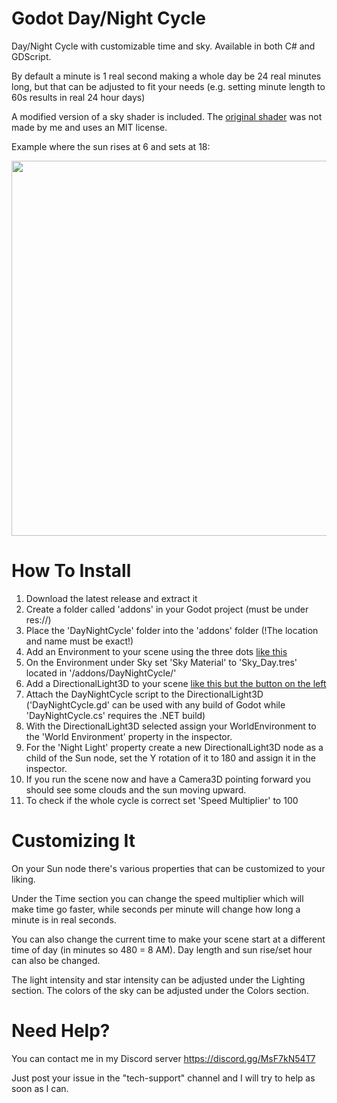 # Godot Day/Night Cycle
Day/Night Cycle with customizable time and sky.
Available in both C# and GDScript.

By default a minute is 1 real second making a whole day be 24 real minutes long, but that can be adjusted to fit your needs (e.g. setting minute length to 60s results in real 24 hour days)

A modified version of a sky shader is included. The [original shader](https://github.com/gdquest-demos/godot-4-stylized-sky) was not made by me and uses an MIT license.

Example where the sun rises at 6 and sets at 18:

<p float="left">
   <img src="https://github.com/sventomasek/Godot-Day-Night-Cycle/blob/main/Example.gif" width="600" />
</p>

# How To Install
1. Download the latest release and extract it
2. Create a folder called 'addons' in your Godot project (must be under res://)
3. Place the 'DayNightCycle' folder into the 'addons' folder (!The location and name must be exact!)
4. Add an Environment to your scene using the three dots [like this](https://raw.githubusercontent.com/sventomasek/Godot-Day-Night-Cycle/refs/heads/main/HowTo.png)
5. On the Environment under Sky set 'Sky Material' to 'Sky_Day.tres' located in '/addons/DayNightCycle/'
6. Add a DirectionalLight3D to your scene [like this but the button on the left](https://raw.githubusercontent.com/sventomasek/Godot-Day-Night-Cycle/refs/heads/main/HowTo.png)
7. Attach the DayNightCycle script to the DirectionalLight3D ('DayNightCycle.gd' can be used with any build of Godot while 'DayNightCycle.cs' requires the .NET build)
8. With the DirectionalLight3D selected assign your WorldEnvironment to the 'World Environment' property in the inspector.
9. For the 'Night Light' property create a new DirectionalLight3D node as a child of the Sun node, set the Y rotation of it to 180 and assign it in the inspector.
10. If you run the scene now and have a Camera3D pointing forward you should see some clouds and the sun moving upward.
11. To check if the whole cycle is correct set 'Speed Multiplier' to 100

# Customizing It
On your Sun node there's various properties that can be customized to your liking.

Under the Time section you can change the speed multiplier which will make time go faster, while seconds per minute will change how long a minute is in real seconds.

You can also change the current time to make your scene start at a different time of day (in minutes so 480 = 8 AM).
Day length and sun rise/set hour can also be changed.

The light intensity and star intensity can be adjusted under the Lighting section.
The colors of the sky can be adjusted under the Colors section.

# Need Help?
You can contact me in my Discord server https://discord.gg/MsF7kN54T7

Just post your issue in the "tech-support" channel and I will try to help as soon as I can.
